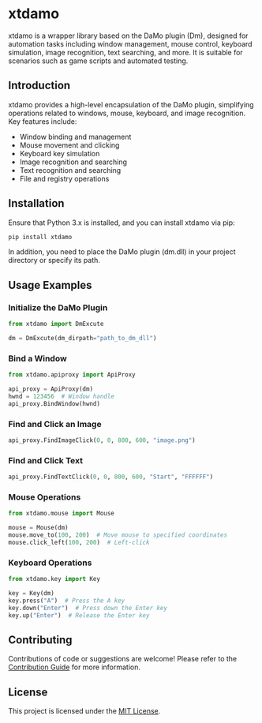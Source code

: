 # xtdamo

xtdamo is a wrapper library based on the DaMo plugin (Dm), designed for automation tasks including window management, mouse control, keyboard simulation, image recognition, text searching, and more. It is suitable for scenarios such as game scripts and automated testing.

## Introduction

xtdamo provides a high-level encapsulation of the DaMo plugin, simplifying operations related to windows, mouse, keyboard, and image recognition. Key features include:

- Window binding and management
- Mouse movement and clicking
- Keyboard key simulation
- Image recognition and searching
- Text recognition and searching
- File and registry operations

## Installation

Ensure that Python 3.x is installed, and you can install xtdamo via pip:

```bash
pip install xtdamo
```

In addition, you need to place the DaMo plugin (dm.dll) in your project directory or specify its path.

## Usage Examples

### Initialize the DaMo Plugin

```python
from xtdamo import DmExcute

dm = DmExcute(dm_dirpath="path_to_dm_dll")
```

### Bind a Window

```python
from xtdamo.apiproxy import ApiProxy

api_proxy = ApiProxy(dm)
hwnd = 123456  # Window handle
api_proxy.BindWindow(hwnd)
```

### Find and Click an Image

```python
api_proxy.FindImageClick(0, 0, 800, 600, "image.png")
```

### Find and Click Text

```python
api_proxy.FindTextClick(0, 0, 800, 600, "Start", "FFFFFF")
```

### Mouse Operations

```python
from xtdamo.mouse import Mouse

mouse = Mouse(dm)
mouse.move_to(100, 200)  # Move mouse to specified coordinates
mouse.click_left(100, 200)  # Left-click
```

### Keyboard Operations

```python
from xtdamo.key import Key

key = Key(dm)
key.press("A")  # Press the A key
key.down("Enter")  # Press down the Enter key
key.up("Enter")  # Release the Enter key
```

## Contributing

Contributions of code or suggestions are welcome! Please refer to the [Contribution Guide](CONTRIBUTING.md) for more information.

## License

This project is licensed under the [MIT License](LICENSE).
